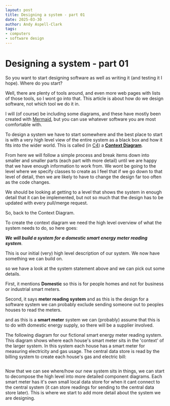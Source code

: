 ```yaml
---
layout: post
title: Designing a system - part 01
date: 2025-03-30
author: Andy Aspell-Clark
tags:
- computers
- software design
---
```


# Designing a system - part 01

So you want to start designing software as well as writing it (and testing it I hope). Where do you start?

Well, there are plenty of tools around, and even more web pages with lists of those tools, so I wont go into that. This
article is about how do we design software, not which tool we do it in.

I will (of course) be including some diagrams, and these have mostly been created
with [Mermaid](https://mermaid.js.org/), but you can use whatever software you are most comfortable with.

To design a system we have to start somewhere and the best place to start is with a very high level view of the entire
system as a black box and how it fits into the wider world. This is called (in [C4](https://c4model.com/)) a **[Context Diagram](https://c4model.com/diagrams/system-context)**.

From here we will follow a simple process and break items down into smaller and smaller parts (each part with more detail) until we are happy that we
have enough information to work from. We wont be going to the level where we specify classes to create as I feel that if
we go down to that level of detail, then we are likely to have to change the design far too often as the code changes.

We should be looking at getting to a level that shows the system in enough detail that it can be implemented, but not so
much that the design has to be updated with every pull/merge request.

So, back to the Context Diagram.

To create the context diagram we need the high level overview of what the system needs to do, so here goes: 

<i>**We will build a system for a domestic smart energy meter reading system**.</i>

This is our initial (very) high level description of our system. We now have something we can build on.

so we have a look at the system statement above and we can pick out some details.

First, it mentions **Domestic** so this is for people homes and not for business or industrial smart meters.

Second, it says **meter reading system** and as this is the design for a software system we can probably exclude sending someone out to peoples houses to read the meters.

and as this is a **smart meter** system we can (probably) assume that this is to do with domestic energy supply, so there will be a supplier involved.

The following diagram for our fictional smart energy meter reading system. This diagram shows where each house's smart
meter sits in the 'context' of the larger system. In this system each house has a smart meter for measuring electricity
and gas usage. The central data store is read by the billing system to create each house's gas and electric bill:

<img src=""/>

Now that we can see where/how our new system sits in things, we can start to decompose
the high level into more detailed component diagrams.
Each smart meter has it's own small local data store for when it cant connect to the central system (it can store
readings for sending to the central data store later).
This is where we start to add more detail about the system we are designing.

<img src=""/>
